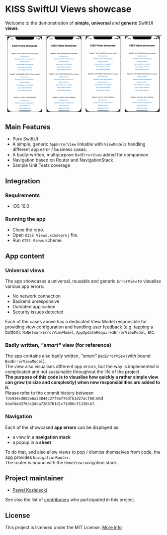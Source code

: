# KISS SwiftUI Views showcase

Welcome to the demonstration of **simple, universal** and **generic** SwiftUI **views**.

|![](External%20Resources/smart-views.gif)|![](External%20Resources/smart-popups.gif)|![](External%20Resources/simple-views.gif)|![](External%20Resources/simple-popups.gif)|
|-----|-----|-----|-----|

## Main Features
* Pure SwiftUI
* A simple, generic `AppErrorView` linkable with `ViewModel`s handling different app error / business cases.
* A badly-written, multipurpose `BadErrorView` added for comparison
* Navigation based on Router and NavigationStack
* Sample Unit Tests coverage

## Integration

### Requirements
* iOS 16.0

### Running the app

* Clone the repo.
* Open `KISS Views.xcodeproj` file.
* Run `KISS Views` scheme.

## App content

### Universal views

The app showcases a universal, reusable and generic `ErrorView` to visualise various app errors:
* No network connection
* Backend unresponsive 
* Outdated application
* Security issues detected

Each of the cases above has a dedicated View Model responsible for providing view configuration and handling user feedback (e.g. tapping a button): `NoNetworkErrorViewModel`, `AppUpdateRequiredErrorViewModel`, etc.

### Badly written, _"smart"_ view (for reference)

The app contains also badly written, _"smart"_ `BadErrorView` (with bound `BadErrorViewModel`).\
The view also visualises different app errors, but the way is implemented is complicated and not sustainable throughout the life of the project.\
**The purpose of this code is to visualise how quickly a rather simple view can grow (in size and complexity) when new responsibilities are added to it.**\
Please refer to the commit history between `fde934ed002e6a23844c27f9a77ddf61d27acf00` and `5dafddd3763c2dba7208761d1c71d96cf1130cb7`.

### Navigation

Each of the showcased **app errors** can be displayed as:
* a view in a **navigation stack**
* a popup in a **sheet**

To do that, and also allow views to pop / dismiss themselves from code, the app provides `NavigationRouter`.\
The router is bound with the `HomeView` navigation stack.

## Project maintainer

- [Pawel Kozielecki](https://github.com/pkozielecki)

See also the list of [contributors](https://github.com/netguru/ng-ios-network-module/contributors) who participated in this project.

## License

This project is licensed under the MIT License.
[More info](LICENSE.md)
